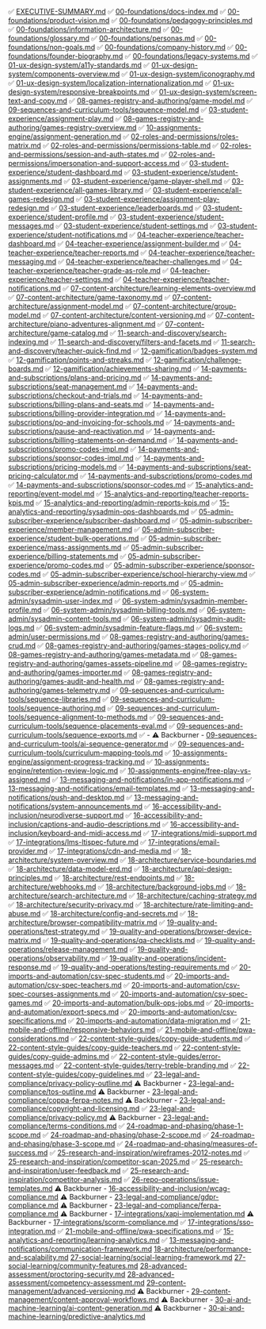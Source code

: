 <!-- 


Please perform this workflow exactly as written. Do not start enhancement work until Step 1 is completed and verified. If at anytime there is a file in 00-ORIG-CONTEXT that seems relevant, but you are not able to access, please mark the beginning of the line with this exact text: "NEED CONTEXT" + [filename] and pause the workflow.

Step 1 — Select and mark In Progress
Find the first item in 00-TEMP-CONSTRUCTION-DOCS/prioritized-checklist.md that:
is not prefixed with ✅ or ⚠️ and
does not already contain - In Progress. If there is already an item in progress, then it is being worked on by somebody else. You need to then select the next item that isn't already marked as in-progress.
Immediately update that line to append the exact text - "In Progress" (space-hyphen-space case-sensitive) at the beginning of the line.
Save the file and re-open it to verify the change is present.
If no eligible item exists, stop and report that the checklist is fully completed or all remaining items are already In Progress.
Step 2 — Understand context
Open 00-ORIG-CONTEXT/ and review only materials relevant to the chosen item’s topic.
Identify the focused value of the page you’re enhancing (what it uniquely provides vs. other docs).
Step 3 — Enhance the chosen page (additive only)
Add information that advances the page’s specific goal; do not duplicate content that lives elsewhere.
When related details exist in other docs, reference them briefly and link internally rather than re-stating.
Keep edits purely additive; do not remove or rewrite existing content unless fixing typos/structure for clarity.
Preserve existing indentation and style.
Step 4 — Cross-check for redundancy
Confirm that added content is not already present in another page and won’t be covered more deeply elsewhere.
If overlap is useful, reference at a high level and link to the canonical doc.
Step 5 — Telemetry and dependencies (if applicable)
If the page mentions events, data, or roles, reference existing specs (e.g., event model, permissions, UX standards) instead of duplicating them.


Step 6
Add a **"Supporting Documents Referenced"** section to all checked-off (✅) documents in `00-TEMP-CONSTRUCTION-DOCS/prioritized-checklist.md`, following the pattern established in `25-research-and-inspiration/wireframes-2012-notes.md`.

## Pattern to Follow

Each section should:
1. Be placed before "Dependencies," "Open Questions," or "Future Enhancements" sections
2. List relevant source documents from `00-ORIG-CONTEXT/` folder
3. Include brief descriptions of what each source provides
4. Use relative paths with proper escaping (spaces as `%20`)

**Example Format:**
```markdown
## Supporting Documents Referenced

This [document name] specification draws from the following source documents:

- [Source1.docx.txt](../00-ORIG-CONTEXT/Source1.docx.txt) — Description of what this provides
- [Source2.csv](../00-ORIG-CONTEXT/Source2.csv) — Description
```

Step 7 — Finalize and check off
When the enhancement is complete and saved, return to 00-TEMP-CONSTRUCTION-DOCS/prioritized-checklist.md.
Replace the - In Progress suffix on the chosen item with a leading ✅ to mark it complete (do not leave - In Progress).
Save and verify the checklist now shows the item as completed.
Rules and safeguards
Only one item is - In Progress at a time.
If you must switch items mid-way, first revert the previous item by removing - In Progress (unless it is now complete), then mark the new item - In Progress.
Never check off an item until edits to its target page are complete and saved.
Do not alter any other checklist lines except the current item being processed.
Exact formatting
In-progress format: 🔄 - In Progress - [path/to/doc.md](../path/to/doc.md) 
Completed format: ✅ [path/to/doc.md](../path/to/doc.md)
Verification steps (must do)
After Step 1 and Step 6, re-open the checklist file and confirm the exact expected text is present.
If verification fails, fix the formatting immediately before proceeding.
Optional status notes
At the start of your run, post a short note: “Marked X as In Progress.”
At the end: “Completed X and checked it off.”
This prompt ensures the in-progress status is marked first, verified, and later replaced by a checkmark only after the enhancement is complete.



-->

✅ [EXECUTIVE-SUMMARY.md](../00-foundations/executive-summary.md)
✅ [00-foundations/docs-index.md](../00-foundations/docs-index.md)
✅ [00-foundations/product-vision.md](../00-foundations/product-vision.md)
✅ [00-foundations/pedagogy-principles.md](../00-foundations/pedagogy-principles.md)
✅ [00-foundations/information-architecture.md](../00-foundations/information-architecture.md)
✅ [00-foundations/glossary.md](../00-foundations/glossary.md)
✅ [00-foundations/personas.md](../00-foundations/personas.md)
✅ [00-foundations/non-goals.md](../00-foundations/non-goals.md)
✅ [00-foundations/company-history.md](../00-foundations/company-history.md)
✅ [00-foundations/founder-biography.md](../00-foundations/founder-biography.md)
✅ [00-foundations/legacy-systems.md](../00-foundations/legacy-systems.md)
✅ [01-ux-design-system/a11y-standards.md](../01-ux-design-system/a11y-standards.md)
✅ [01-ux-design-system/components-overview.md](../01-ux-design-system/components-overview.md)
✅ [01-ux-design-system/iconography.md](../01-ux-design-system/iconography.md)
✅ [01-ux-design-system/localization-internationalization.md](../01-ux-design-system/localization-internationalization.md)
✅ [01-ux-design-system/responsive-breakpoints.md](../01-ux-design-system/responsive-breakpoints.md)
✅ [01-ux-design-system/screen-text-and-copy.md](../01-ux-design-system/screen-text-and-copy.md)
✅ [08-games-registry-and-authoring/game-model.md](../08-games-registry-and-authoring/game-model.md)
✅ [09-sequences-and-curriculum-tools/sequence-model.md](../09-sequences-and-curriculum-tools/sequence-model.md)
✅ [03-student-experience/assignment-play.md](../03-student-experience/assignment-play.md)
✅ [08-games-registry-and-authoring/games-registry-overview.md](../08-games-registry-and-authoring/games-registry-overview.md)
✅ [10-assignments-engine/assignment-generation.md](../10-assignments-engine/assignment-generation.md)
✅ [02-roles-and-permissions/roles-matrix.md](../02-roles-and-permissions/roles-matrix.md)
✅ [02-roles-and-permissions/permissions-table.md](../02-roles-and-permissions/permissions-table.md)
✅ [02-roles-and-permissions/session-and-auth-states.md](../02-roles-and-permissions/session-and-auth-states.md)
✅ [02-roles-and-permissions/impersonation-and-support-access.md](../02-roles-and-permissions/impersonation-and-support-access.md)
✅ [03-student-experience/student-dashboard.md](../03-student-experience/student-dashboard.md)
✅ [03-student-experience/student-assignments.md](../03-student-experience/student-assignments.md)
✅ [03-student-experience/game-player-shell.md](../03-student-experience/game-player-shell.md)
✅ [03-student-experience/all-games-library.md](../03-student-experience/all-games-library.md)
✅ [03-student-experience/all-games-redesign.md](../03-student-experience/all-games-redesign.md)
✅ [03-student-experience/assignment-play-redesign.md](../03-student-experience/assignment-play-redesign.md)
✅ [03-student-experience/leaderboards.md](../03-student-experience/leaderboards.md)
✅ [03-student-experience/student-profile.md](../03-student-experience/student-profile.md)
✅ [03-student-experience/student-messages.md](../03-student-experience/student-messages.md)
✅ [03-student-experience/student-settings.md](../03-student-experience/student-settings.md)
✅ [03-student-experience/student-notifications.md](../03-student-experience/student-notifications.md)
✅ [04-teacher-experience/teacher-dashboard.md](../04-teacher-experience/teacher-dashboard.md)
✅ [04-teacher-experience/assignment-builder.md](../04-teacher-experience/assignment-builder.md)
✅ [04-teacher-experience/teacher-reports.md](../04-teacher-experience/teacher-reports.md)
✅ [04-teacher-experience/teacher-messaging.md](../04-teacher-experience/teacher-messaging.md)
✅ [04-teacher-experience/teacher-challenges.md](../04-teacher-experience/teacher-challenges.md)
✅ [04-teacher-experience/teacher-grade-as-role.md](../04-teacher-experience/teacher-grade-as-role.md)
✅ [04-teacher-experience/teacher-settings.md](../04-teacher-experience/teacher-settings.md)
✅ [04-teacher-experience/teacher-notifications.md](../04-teacher-experience/teacher-notifications.md)
✅ [07-content-architecture/learning-elements-overview.md](../07-content-architecture/learning-elements-overview.md)
✅ [07-content-architecture/game-taxonomy.md](../07-content-architecture/game-taxonomy.md)
✅ [07-content-architecture/assignment-model.md](../07-content-architecture/assignment-model.md)
✅ [07-content-architecture/group-model.md](../07-content-architecture/group-model.md)
✅ [07-content-architecture/content-versioning.md](../07-content-architecture/content-versioning.md)
✅ [07-content-architecture/piano-adventures-alignment.md](../07-content-architecture/piano-adventures-alignment.md)
✅ [07-content-architecture/game-catalog.md](../07-content-architecture/game-catalog.md)
✅ [11-search-and-discovery/search-indexing.md](../11-search-and-discovery/search-indexing.md)
✅ [11-search-and-discovery/filters-and-facets.md](../11-search-and-discovery/filters-and-facets.md)
✅ [11-search-and-discovery/teacher-quick-find.md](../11-search-and-discovery/teacher-quick-find.md)
✅ [12-gamification/badges-system.md](../12-gamification/badges-system.md)
✅ [12-gamification/points-and-streaks.md](../12-gamification/points-and-streaks.md)
✅ [12-gamification/challenge-boards.md](../12-gamification/challenge-boards.md)
✅ [12-gamification/achievements-sharing.md](../12-gamification/achievements-sharing.md)
✅ [14-payments-and-subscriptions/plans-and-pricing.md](../14-payments-and-subscriptions/plans-and-pricing.md)
✅ [14-payments-and-subscriptions/seat-management.md](../14-payments-and-subscriptions/seat-management.md)
✅ [14-payments-and-subscriptions/checkout-and-trials.md](../14-payments-and-subscriptions/checkout-and-trials.md)
✅ [14-payments-and-subscriptions/billing-plans-and-seats.md](../14-payments-and-subscriptions/billing-plans-and-seats.md)
✅ [14-payments-and-subscriptions/billing-provider-integration.md](../14-payments-and-subscriptions/billing-provider-integration.md)
✅ [14-payments-and-subscriptions/po-and-invoicing-for-schools.md](../14-payments-and-subscriptions/po-and-invoicing-for-schools.md)
✅ [14-payments-and-subscriptions/pause-and-reactivation.md](../14-payments-and-subscriptions/pause-and-reactivation.md)
✅ [14-payments-and-subscriptions/billing-statements-on-demand.md](../14-payments-and-subscriptions/billing-statements-on-demand.md)
✅ [14-payments-and-subscriptions/promo-codes-impl.md](../14-payments-and-subscriptions/promo-codes-impl.md)
✅ [14-payments-and-subscriptions/sponsor-codes-impl.md](../14-payments-and-subscriptions/sponsor-codes-impl.md)
✅ [14-payments-and-subscriptions/pricing-models.md](../14-payments-and-subscriptions/pricing-models.md)
✅ [14-payments-and-subscriptions/seat-pricing-calculator.md](../14-payments-and-subscriptions/seat-pricing-calculator.md)
✅ [14-payments-and-subscriptions/promo-codes.md](../14-payments-and-subscriptions/promo-codes.md)
✅ [14-payments-and-subscriptions/sponsor-codes.md](../14-payments-and-subscriptions/sponsor-codes.md)
✅ [15-analytics-and-reporting/event-model.md](../15-analytics-and-reporting/event-model.md)
✅ [15-analytics-and-reporting/teacher-reports-kpis.md](../15-analytics-and-reporting/teacher-reports-kpis.md)
✅ [15-analytics-and-reporting/admin-reports-kpis.md](../15-analytics-and-reporting/admin-reports-kpis.md)
✅ [15-analytics-and-reporting/sysadmin-ops-dashboards.md](../15-analytics-and-reporting/sysadmin-ops-dashboards.md)
✅ [05-admin-subscriber-experience/subscriber-dashboard.md](../05-admin-subscriber-experience/subscriber-dashboard.md)
✅ [05-admin-subscriber-experience/member-management.md](../05-admin-subscriber-experience/member-management.md)
✅ [05-admin-subscriber-experience/student-bulk-operations.md](../05-admin-subscriber-experience/student-bulk-operations.md)
✅ [05-admin-subscriber-experience/mass-assignments.md](../05-admin-subscriber-experience/mass-assignments.md)
✅ [05-admin-subscriber-experience/billing-statements.md](../05-admin-subscriber-experience/billing-statements.md)
✅ [05-admin-subscriber-experience/promo-codes.md](../05-admin-subscriber-experience/promo-codes.md)
✅ [05-admin-subscriber-experience/sponsor-codes.md](../05-admin-subscriber-experience/sponsor-codes.md)
✅ [05-admin-subscriber-experience/school-hierarchy-view.md](../05-admin-subscriber-experience/school-hierarchy-view.md)
✅ [05-admin-subscriber-experience/admin-reports.md](../05-admin-subscriber-experience/admin-reports.md)
✅ [05-admin-subscriber-experience/admin-notifications.md](../05-admin-subscriber-experience/admin-notifications.md)
✅ [06-system-admin/sysadmin-user-index.md](../06-system-admin/sysadmin-user-index.md)
✅ [06-system-admin/sysadmin-member-profile.md](../06-system-admin/sysadmin-member-profile.md)
✅ [06-system-admin/sysadmin-billing-tools.md](../06-system-admin/sysadmin-billing-tools.md)
✅ [06-system-admin/sysadmin-content-tools.md](../06-system-admin/sysadmin-content-tools.md)
✅ [06-system-admin/sysadmin-audit-logs.md](../06-system-admin/sysadmin-audit-logs.md)
✅ [06-system-admin/sysadmin-feature-flags.md](../06-system-admin/sysadmin-feature-flags.md)
✅ [06-system-admin/user-permissions.md](../06-system-admin/user-permissions.md)
✅ [08-games-registry-and-authoring/games-crud.md](../08-games-registry-and-authoring/games-crud.md)
✅ [08-games-registry-and-authoring/games-stages-policy.md](../08-games-registry-and-authoring/games-stages-policy.md)
✅ [08-games-registry-and-authoring/games-metadata.md](../08-games-registry-and-authoring/games-metadata.md)
✅ [08-games-registry-and-authoring/games-assets-pipeline.md](../08-games-registry-and-authoring/games-assets-pipeline.md)
✅ [08-games-registry-and-authoring/games-importer.md](../08-games-registry-and-authoring/games-importer.md)
✅ [08-games-registry-and-authoring/games-audit-and-health.md](../08-games-registry-and-authoring/games-audit-and-health.md)
✅ [08-games-registry-and-authoring/games-telemetry.md](../08-games-registry-and-authoring/games-telemetry.md)
✅ [09-sequences-and-curriculum-tools/sequence-libraries.md](../09-sequences-and-curriculum-tools/sequence-libraries.md)
✅ [09-sequences-and-curriculum-tools/sequence-authoring.md](../09-sequences-and-curriculum-tools/sequence-authoring.md)
✅ [09-sequences-and-curriculum-tools/sequence-alignment-to-methods.md](../09-sequences-and-curriculum-tools/sequence-alignment-to-methods.md)
✅ [09-sequences-and-curriculum-tools/sequence-placements-eval.md](../09-sequences-and-curriculum-tools/sequence-placements-eval.md)
✅ [09-sequences-and-curriculum-tools/sequence-exports.md](../09-sequences-and-curriculum-tools/sequence-exports.md)
✅ - ⚠️ Backburner - [09-sequences-and-curriculum-tools/ai-sequence-generator.md](../09-sequences-and-curriculum-tools/ai-sequence-generator.md)
✅ [09-sequences-and-curriculum-tools/curriculum-mapping-tools.md](../09-sequences-and-curriculum-tools/curriculum-mapping-tools.md)
✅ [10-assignments-engine/assignment-progress-tracking.md](../10-assignments-engine/assignment-progress-tracking.md)
✅ [10-assignments-engine/retention-review-logic.md](../10-assignments-engine/retention-review-logic.md)
✅ [10-assignments-engine/free-play-vs-assigned.md](../10-assignments-engine/free-play-vs-assigned.md)
✅ [13-messaging-and-notifications/in-app-notifications.md](../13-messaging-and-notifications/in-app-notifications.md)
✅ [13-messaging-and-notifications/email-templates.md](../13-messaging-and-notifications/email-templates.md)
✅ [13-messaging-and-notifications/push-and-desktop.md](../13-messaging-and-notifications/push-and-desktop.md)
✅ [13-messaging-and-notifications/system-announcements.md](../13-messaging-and-notifications/system-announcements.md)
✅ [16-accessibility-and-inclusion/neurodiverse-support.md](../16-accessibility-and-inclusion/neurodiverse-support.md)
✅ [16-accessibility-and-inclusion/captions-and-audio-descriptions.md](../16-accessibility-and-inclusion/captions-and-audio-descriptions.md)
✅ [16-accessibility-and-inclusion/keyboard-and-midi-access.md](../16-accessibility-and-inclusion/keyboard-and-midi-access.md)
✅ [17-integrations/midi-support.md](../17-integrations/midi-support.md)
✅ [17-integrations/lms-ltispec-future.md](../17-integrations/lms-ltispec-future.md)
✅ [17-integrations/email-provider.md](../17-integrations/email-provider.md)
✅ [17-integrations/cdn-and-media.md](../17-integrations/cdn-and-media.md)
✅ [18-architecture/system-overview.md](../18-architecture/system-overview.md)
✅ [18-architecture/service-boundaries.md](../18-architecture/service-boundaries.md)
✅ [18-architecture/data-model-erd.md](../18-architecture/data-model-erd.md)
✅ [18-architecture/api-design-principles.md](../18-architecture/api-design-principles.md)
✅ [18-architecture/rest-endpoints.md](../18-architecture/rest-endpoints.md)
✅ [18-architecture/webhooks.md](../18-architecture/webhooks.md)
✅ [18-architecture/background-jobs.md](../18-architecture/background-jobs.md)
✅ [18-architecture/search-architecture.md](../18-architecture/search-architecture.md)
✅ [18-architecture/caching-strategy.md](../18-architecture/caching-strategy.md)
✅ [18-architecture/security-privacy.md](../18-architecture/security-privacy.md)
✅ [18-architecture/rate-limiting-and-abuse.md](../18-architecture/rate-limiting-and-abuse.md)
✅ [18-architecture/config-and-secrets.md](../18-architecture/config-and-secrets.md)
✅ [18-architecture/browser-compatibility-matrix.md](../18-architecture/browser-compatibility-matrix.md)
✅ [19-quality-and-operations/test-strategy.md](../19-quality-and-operations/test-strategy.md)
✅ [19-quality-and-operations/browser-device-matrix.md](../19-quality-and-operations/browser-device-matrix.md)
✅ [19-quality-and-operations/qa-checklists.md](../19-quality-and-operations/qa-checklists.md)
✅ [19-quality-and-operations/release-management.md](../19-quality-and-operations/release-management.md)
✅ [19-quality-and-operations/observability.md](../19-quality-and-operations/observability.md)
✅ [19-quality-and-operations/incident-response.md](../19-quality-and-operations/incident-response.md)
✅ [19-quality-and-operations/testing-requirements.md](../19-quality-and-operations/testing-requirements.md)
✅ [20-imports-and-automation/csv-spec-students.md](../20-imports-and-automation/csv-spec-students.md)
✅ [20-imports-and-automation/csv-spec-teachers.md](../20-imports-and-automation/csv-spec-teachers.md)
✅ [20-imports-and-automation/csv-spec-courses-assignments.md](../20-imports-and-automation/csv-spec-courses-assignments.md)
✅ [20-imports-and-automation/csv-spec-games.md](../20-imports-and-automation/csv-spec-games.md)
✅ [20-imports-and-automation/bulk-ops-jobs.md](../20-imports-and-automation/bulk-ops-jobs.md)
✅ [20-imports-and-automation/export-specs.md](../20-imports-and-automation/export-specs.md)
✅ [20-imports-and-automation/csv-specifications.md](../20-imports-and-automation/csv-specifications.md)
✅ [20-imports-and-automation/data-migration.md](../20-imports-and-automation/data-migration.md)
✅ [21-mobile-and-offline/responsive-behaviors.md](../21-mobile-and-offline/responsive-behaviors.md)
✅ [21-mobile-and-offline/pwa-considerations.md](../21-mobile-and-offline/pwa-considerations.md)
✅ [22-content-style-guides/copy-guide-students.md](../22-content-style-guides/copy-guide-students.md)
✅ [22-content-style-guides/copy-guide-teachers.md](../22-content-style-guides/copy-guide-teachers.md)
✅ [22-content-style-guides/copy-guide-admins.md](../22-content-style-guides/copy-guide-admins.md)
✅ [22-content-style-guides/error-messages.md](../22-content-style-guides/error-messages.md)
✅ [22-content-style-guides/terry-treble-branding.md](../22-content-style-guides/terry-treble-branding.md)
✅ [22-content-style-guides/copy-guidelines.md](../22-content-style-guides/copy-guidelines.md)
✅ [23-legal-and-compliance/privacy-policy-outline.md](../23-legal-and-compliance/privacy-policy-outline.md)
⚠️ Backburner - [23-legal-and-compliance/tos-outline.md](../23-legal-and-compliance/tos-outline.md)
⚠️ Backburner - [23-legal-and-compliance/coppa-ferpa-notes.md](../23-legal-and-compliance/coppa-ferpa-notes.md)
⚠️ Backburner - [23-legal-and-compliance/copyright-and-licensing.md](../23-legal-and-compliance/copyright-and-licensing.md)
✅ [23-legal-and-compliance/privacy-policy.md](../23-legal-and-compliance/privacy-policy.md)
⚠️ Backburner - [23-legal-and-compliance/terms-conditions.md](../23-legal-and-compliance/terms-conditions.md)
✅ [24-roadmap-and-phasing/phase-1-scope.md](../24-roadmap-and-phasing/phase-1-scope.md)
✅ [24-roadmap-and-phasing/phase-2-scope.md](../24-roadmap-and-phasing/phase-2-scope.md)
✅ [24-roadmap-and-phasing/phase-3-scope.md](../24-roadmap-and-phasing/phase-3-scope.md)
✅ [24-roadmap-and-phasing/measures-of-success.md](../24-roadmap-and-phasing/measures-of-success.md)
✅ [25-research-and-inspiration/wireframes-2012-notes.md](../25-research-and-inspiration/wireframes-2012-notes.md)
✅ [25-research-and-inspiration/competitor-scan-2025.md](../25-research-and-inspiration/competitor-scan-2025.md)
✅ [25-research-and-inspiration/user-feedback.md](../25-research-and-inspiration/user-feedback.md)
✅ [25-research-and-inspiration/competitor-analysis.md](../25-research-and-inspiration/competitor-analysis.md)
✅ [26-repo-operations/issue-templates.md](../26-repo-operations/issue-templates.md)
⚠️ Backburner - [16-accessibility-and-inclusion/wcag-compliance.md](../16-accessibility-and-inclusion/wcag-compliance.md)
⚠️ Backburner - [23-legal-and-compliance/gdpr-compliance.md](../23-legal-and-compliance/gdpr-compliance.md)
⚠️ Backburner - [23-legal-and-compliance/ferpa-compliance.md](../23-legal-and-compliance/ferpa-compliance.md)
⚠️ Backburner - [17-integrations/xapi-implementation.md](../17-integrations/xapi-implementation.md)
⚠️ Backburner - [17-integrations/scorm-compliance.md](../17-integrations/scorm-compliance.md)
✅ [17-integrations/sso-integration.md](../17-integrations/sso-integration.md)
✅ [21-mobile-and-offline/pwa-specifications.md](../21-mobile-and-offline/pwa-specifications.md)
✅ [15-analytics-and-reporting/learning-analytics.md](../15-analytics-and-reporting/learning-analytics.md)
✅ [13-messaging-and-notifications/communication-framework.md](../13-messaging-and-notifications/communication-framework.md)
[18-architecture/performance-and-scalability.md](../18-architecture/performance-and-scalability.md)
[27-social-learning/social-learning-framework.md](../27-social-learning/social-learning-framework.md)
[27-social-learning/community-features.md](../27-social-learning/community-features.md)
[28-advanced-assessment/proctoring-security.md](../28-advanced-assessment/proctoring-security.md)
[28-advanced-assessment/competency-assessment.md](../28-advanced-assessment/competency-assessment.md)
[29-content-management/advanced-versioning.md](../29-content-management/advanced-versioning.md)
⚠️ Backburner - [29-content-management/content-approval-workflows.md](../29-content-management/content-approval-workflows.md)
⚠️ Backburner - [30-ai-and-machine-learning/ai-content-generation.md](../30-ai-and-machine-learning/ai-content-generation.md)
⚠️ Backburner - [30-ai-and-machine-learning/predictive-analytics.md](../30-ai-and-machine-learning/predictive-analytics.md)